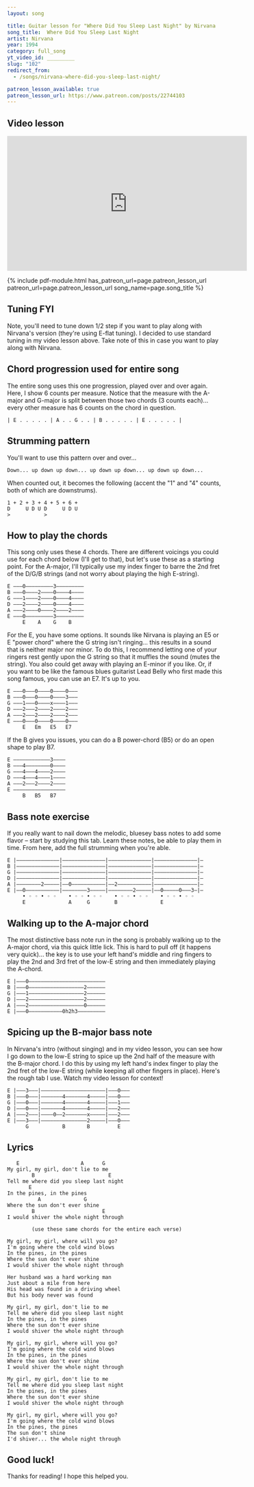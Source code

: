```yaml
---
layout: song

title: Guitar lesson for "Where Did You Sleep Last Night" by Nirvana
song_title:  Where Did You Sleep Last Night
artist: Nirvana
year: 1994
category: full_song
yt_video_id: _________
slug: "102"
redirect_from:
  - /songs/nirvana-where-did-you-sleep-last-night/

patreon_lesson_available: true
patreon_lesson_url: https://www.patreon.com/posts/22744103
---
```


## Video lesson

<iframe width="560" height="315" src="https://www.youtube.com/embed/nsRkG55ZBH4?showinfo=0" frameborder="0" allowfullscreen></iframe>

{% include pdf-module.html has_patreon_url=page.patreon_lesson_url patreon_url=page.patreon_lesson_url song_name=page.song_title %}


## Tuning FYI

Note, you'll need to tune down 1/2 step if you want to play along with Nirvana's version (they're using E-flat tuning). I decided to use standard tuning in my video lesson above. Take note of this in case you want to play along with Nirvana.

## Chord progression used for entire song

The entire song uses this one progression, played over and over again. Here, I show 6 counts per measure. Notice that the measure with the A-major and G-major is split between those two chords (3 counts each)... every other measure has 6 counts on the chord in question.

    | E . . . . . | A . . G . . | B . . . . . | E . . . . . |

## Strumming pattern

You'll want to use this pattern over and over...

    Down... up down up down... up down up down... up down up down...

When counted out, it becomes the following (accent the "1" and "4" counts, both of which are downstrums).

    1 + 2 + 3 + 4 + 5 + 6 +
    D     U D U D     U D U
    >           >

## How to play the chords

This song only uses these 4 chords. There are different voicings you could use for each chord below (I'll get to that), but let's use these as a starting point. For the A-major, I'll typically use my index finger to barre the 2nd fret of the D/G/B strings (and not worry about playing the high E-string).

    E –––0–––––––––3–––––––––
    B –––0––––2––––0––––4––––
    G –––1––––2––––0––––4––––
    D –––2––––2––––0––––4––––
    A –––2––––0––––2––––2––––
    E –––0–––––––––3–––––––––
         E    A    G    B

For the E, you have some options. It sounds like Nirvana is playing an E5 or E "power chord" where the G string isn't ringing... this results in a sound that is neither major nor minor. To do this, I recommend letting one of your ringers rest gently upon the G string so that it muffles the sound (mutes the string).  You also could get away with playing an E-minor if you like. Or, if you want to be like the famous blues guitarist Lead Belly who first made this song famous, you can use an E7. It's up to you.

    E –––0–––0––––0––––0–––
    B –––0–––0––––0––––3–––
    G –––1–––0––––x––––1–––
    D –––2–––2––––2––––2–––
    A –––2–––2––––2––––2–––
    E –––0–––0––––0––––0–––
         E   Em   E5   E7      

If the B gives you issues, you can do a B power-chord (B5) or do an open shape to play B7.

    E ––––––––––––3––––
    B –––4––––––––0––––
    G –––4–––4––––2––––
    D –––4–––4––––1––––
    A –––2–––2––––2––––
    E –––––––––––––––––
         B   B5   B7      

## Bass note exercise

If you really want to nail down the melodic, bluesey bass notes to add some flavor – start by studying this tab. Learn these notes, be able to play them in time. From here, add the full strumming when you're able.

    E |––––––––––––––|––––––––––––––|––––––––––––––|––––––––––––––|–
    B |––––––––––––––|––––––––––––––|––––––––––––––|––––––––––––––|–
    G |––––––––––––––|––––––––––––––|––––––––––––––|––––––––––––––|–
    D |––––––––––––––|––––––––––––––|––––––––––––––|––––––––––––––|–
    A |––––––––2–––––|––0–––––––––––|––2–––––––––––|––––––––––––––|–
    E |––0–––––––––––|––––––––3–––––|––––––––2–––––|––0–––––0–––3–|–
         • ◦ ◦ • ◦ ◦    • ◦ ◦ • ◦ ◦    • ◦ ◦ • ◦ ◦    • ◦ ◦ • ◦ ◦
         E              A     G        B              E   

## Walking up to the A-major chord

The most distinctive bass note run in the song is probably walking up to the A-major chord, via this quick little lick. This is hard to pull off (it happens very quick)... the key is to use your left hand's middle and ring fingers to play the 2nd and 3rd fret of the low-E string and then immediately playing the A-chord.

    E |–––0–––––––––––––––––––––––––
    B |–––0––––––––––––––––––2––––––
    G |–––1––––––––––––––––––2––––––
    D |–––2––––––––––––––––––2––––––
    A |–––2––––––––––––––––––0––––––
    E |–––0–––––––––––0h2h3–––––––––

## Spicing up the B-major bass note

In Nirvana's intro (without singing) and in my video lesson, you can see how I go down to the low-E string to spice up the 2nd half of the measure with the B-major chord. I do this by using my left hand's index finger to play the 2nd fret of the low-E string (while keeping all other fingers in place). Here's the rough tab I use. Watch my video lesson for context!

    E |–––3–––|–––––––––––––––––––––|–––0–––
    B |–––0–––|–––––––4–––––––4–––––|–––0–––
    G |–––0–––|–––––––4–––––––4–––––|–––1–––
    D |–––0–––|–––––––4–––––––4–––––|–––2–––
    A |–––2–––|––––0––2–––––––x–––––|–––2–––
    E |–––3–––|–––––––––––––––2–––––|–––0–––
          G           B       B         E

## Lyrics

       E                    A      G
    My girl, my girl, don't lie to me
            B                        E
    Tell me where did you sleep last night
           E
    In the pines, in the pines
              A              G
    Where the sun don't ever shine
            B                      E
    I would shiver the whole night through

            (use these same chords for the entire each verse)

    My girl, my girl, where will you go?
    I'm going where the cold wind blows
    In the pines, in the pines
    Where the sun don't ever shine
    I would shiver the whole night through

    Her husband was a hard working man
    Just about a mile from here
    His head was found in a driving wheel
    But his body never was found

    My girl, my girl, don't lie to me
    Tell me where did you sleep last night
    In the pines, in the pines
    Where the sun don't ever shine
    I would shiver the whole night through

    My girl, my girl, where will you go?
    I'm going where the cold wind blows
    In the pines, in the pines
    Where the sun don't ever shine
    I would shiver the whole night through

    My girl, my girl, don't lie to me
    Tell me where did you sleep last night
    In the pines, in the pines
    Where the sun don't ever shine
    I would shiver the whole night through

    My girl, my girl, where will you go?
    I'm going where the cold wind blows
    In the pines, the pines
    The sun don't shine
    I'd shiver... the whole night through

## Good luck!

Thanks for reading! I hope this helped you.
